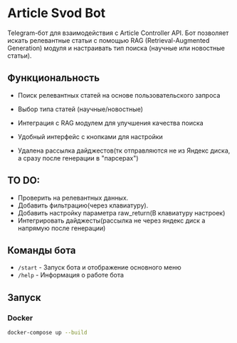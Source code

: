 # Article Svod Bot

Telegram-бот для взаимодействия с Article Controller API. Бот позволяет искать релевантные статьи с помощью RAG (Retrieval-Augmented Generation) модуля и настраивать тип поиска (научные или новостные статьи).

## Функциональность

- Поиск релевантных статей на основе пользовательского запроса
- Выбор типа статей (научные/новостные)
- Интеграция с RAG модулем для улучшения качества поиска
- Удобный интерфейс с кнопками для настройки


- Удалена рассылка дайджестов(тк отправляются не из Яндекс диска, а сразу после генерации в "парсерах")

## TO DO:
- Проверить на релевантных данных.
- Добавить фильтрацию(через клавиатуру).
- Добавить настройку параметра raw_return(В клавиатуру настроек)
- Интегрировать дайджесты(рассылка не через яндекс диск а напрямую после генерации)

## Команды бота

- `/start` - Запуск бота и отображение основного меню
- `/help` - Информация о работе бота

## Запуск

### Docker
```bash
docker-compose up --build
```

